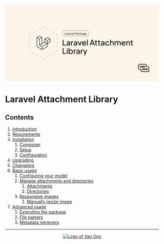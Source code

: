 <p align="center"><img src="../art/social-card.png" alt="Social card of Laravel Attachment Library"></p>

# Laravel Attachment Library

## Contents
1. [Introduction](introduction.md)
2. [Requirements](requirements.md)
3. [Installation](installation.md)
    1. [Composer](installation.md#composer)
    2. [Setup](installation.md#setup)
    3. [Configuration](installation.md#configuration)
4. [Upgrading](upgrading.md)
5. [Changelog](changelog.md)
6. [Basic usage](basic-usage/README.md#contents)
   1. [Configuring your model](basic-usage/configuring-your-model.md)
   2. [Manage attachments and directories](basic-usage/manage-attachments-and-directories.md)
      1. [Attachments](basic-usage/manage-attachments-and-directories.md#attachments)
      2. [Directories](basic-usage/manage-attachments-and-directories.md#directories)
   3. [Responsive images](basic-usage/responsive-images.md)
      1. [Manually resize image](basic-usage/responsive-images.md#manually-resize-image)
7. [Advanced usage](advanced-usage/README.md#contents)
   1. [Extending the package](advanced-usage/extending-the-package.md)
   2. [File namers](advanced-usage/file-namers.md)
   3. [Metadata retrievers](advanced-usage/metadata-retrievers.md)

---
<p align="center"><a href="https://van-ons.nl/" target="_blank"><img src="https://opensource.van-ons.nl/files/cow.png" width="50" alt="Logo of Van Ons"></a></p>
